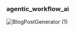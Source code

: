 ### agentic_workflow_ai

![BlogPostGenerator (1)](https://github.com/user-attachments/assets/e523cf4e-86e6-436a-904b-2cca1f7f3412)
